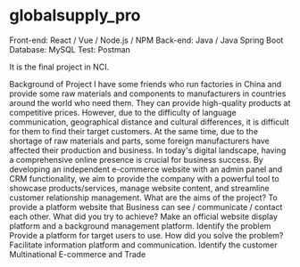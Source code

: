 # globalsupply_pro
Front-end: React / Vue / Node.js / NPM
Back-end: Java / Java Spring Boot
Database: MySQL
Test: Postman

It is the final project in NCI.

Background of Project
I have some friends who run factories in China and provide some raw materials and components to manufacturers in countries around the world who need them. They can provide high-quality products at competitive prices. However, due to the difficulty of language communication, geographical distance and cultural differences, it is difficult for them to find their target customers. At the same time, due to the shortage of raw materials and parts, some foreign manufacturers have affected their production and business.
In today's digital landscape, having a comprehensive online presence is crucial for business success. By developing an independent e-commerce website with an admin panel and CRM functionality, we aim to provide the company with a powerful tool to showcase products/services, manage website content, and streamline customer relationship management.
What are the aims of the project?
    To provide a platform website that Business can see / communicate / contact each other.
What did you try to achieve?
    Make an official website display platform and a background management platform.
Identify the problem
   Provide a platform for target users to use.
How did you solve the problem?
    Facilitate information platform and communication.
Identify the customer
    Multinational E-commerce and Trade

